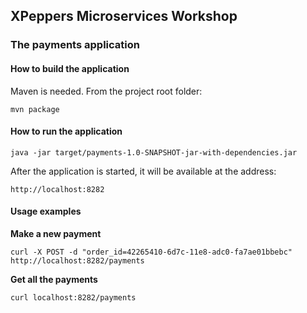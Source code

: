 ## XPeppers Microservices Workshop
### The payments application

#### How to build the application
Maven is needed.
From the project root folder:

`
mvn package
`

#### How to run the application

`
java -jar target/payments-1.0-SNAPSHOT-jar-with-dependencies.jar
`

After the application is started, it will be available at the address:

`
http://localhost:8282
`

#### Usage examples
**Make a new payment**

`
curl -X POST -d "order_id=42265410-6d7c-11e8-adc0-fa7ae01bbebc" http://localhost:8282/payments
`

**Get all the payments**

`
curl localhost:8282/payments
`